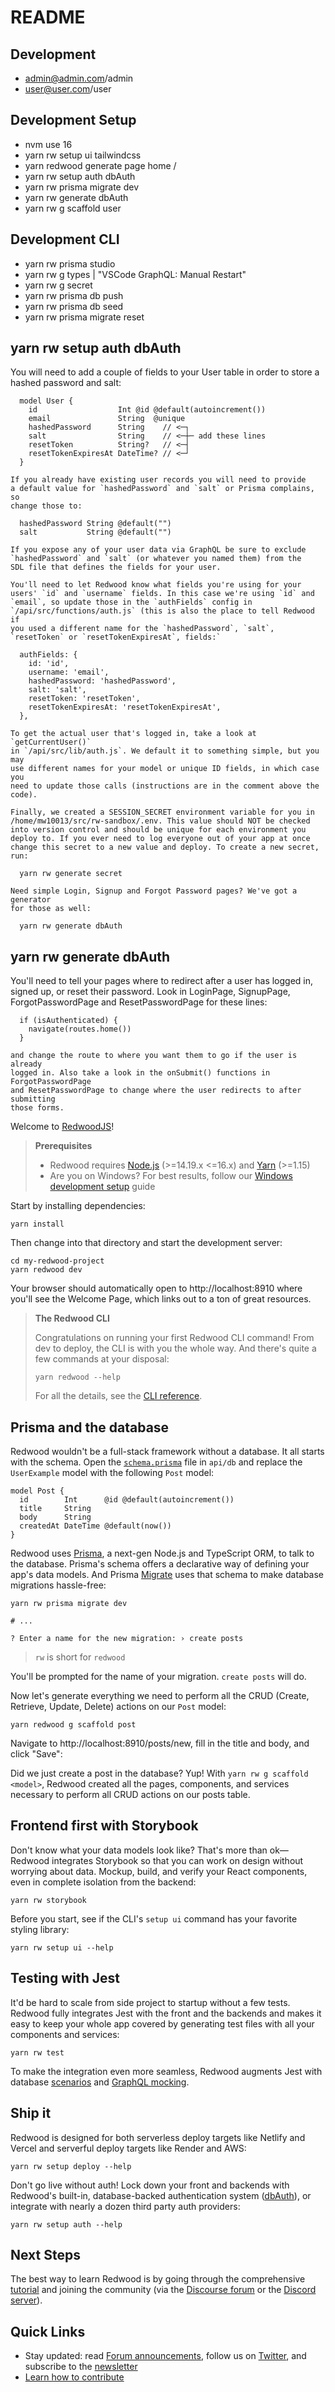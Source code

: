 # README

## Development
- admin@admin.com/admin
- user@user.com/user

## Development Setup
- nvm use 16
- yarn rw setup ui tailwindcss
- yarn redwood generate page home /
- yarn rw setup auth dbAuth
- yarn rw prisma migrate dev
- yarn rw generate dbAuth
- yarn rw g scaffold user

## Development CLI

- yarn rw prisma studio
- yarn rw g types | "VSCode GraphQL: Manual Restart"
- yarn rw g secret
- yarn rw prisma db push
- yarn rw prisma db seed
- yarn rw prisma migrate reset

## yarn rw setup auth dbAuth

You will need to add a couple of fields to your User table in order
    to store a hashed password and salt:

      model User {
        id                  Int @id @default(autoincrement())
        email               String  @unique
        hashedPassword      String    // <─┐
        salt                String    // <─┼─ add these lines
        resetToken          String?   // <─┤
        resetTokenExpiresAt DateTime? // <─┘
      }

    If you already have existing user records you will need to provide
    a default value for `hashedPassword` and `salt` or Prisma complains, so
    change those to:

      hashedPassword String @default("")
      salt           String @default("")

    If you expose any of your user data via GraphQL be sure to exclude
    `hashedPassword` and `salt` (or whatever you named them) from the
    SDL file that defines the fields for your user.

    You'll need to let Redwood know what fields you're using for your
    users' `id` and `username` fields. In this case we're using `id` and
    `email`, so update those in the `authFields` config in
    `/api/src/functions/auth.js` (this is also the place to tell Redwood if
    you used a different name for the `hashedPassword`, `salt`,
    `resetToken` or `resetTokenExpiresAt`, fields:`

      authFields: {
        id: 'id',
        username: 'email',
        hashedPassword: 'hashedPassword',
        salt: 'salt',
        resetToken: 'resetToken',
        resetTokenExpiresAt: 'resetTokenExpiresAt',
      },

    To get the actual user that's logged in, take a look at `getCurrentUser()`
    in `/api/src/lib/auth.js`. We default it to something simple, but you may
    use different names for your model or unique ID fields, in which case you
    need to update those calls (instructions are in the comment above the code).

    Finally, we created a SESSION_SECRET environment variable for you in
    /home/mw10013/src/rw-sandbox/.env. This value should NOT be checked
    into version control and should be unique for each environment you
    deploy to. If you ever need to log everyone out of your app at once
    change this secret to a new value and deploy. To create a new secret, run:

      yarn rw generate secret

    Need simple Login, Signup and Forgot Password pages? We've got a generator
    for those as well:

      yarn rw generate dbAuth

## yarn rw generate dbAuth

You'll need to tell your pages where to redirect after a user has logged in,
    signed up, or reset their password. Look in LoginPage, SignupPage,
    ForgotPasswordPage and ResetPasswordPage for these lines:

      if (isAuthenticated) {
        navigate(routes.home())
      }

    and change the route to where you want them to go if the user is already
    logged in. Also take a look in the onSubmit() functions in ForgotPasswordPage
    and ResetPasswordPage to change where the user redirects to after submitting
    those forms.

Welcome to [RedwoodJS](https://redwoodjs.com)!

> **Prerequisites**
>
> - Redwood requires [Node.js](https://nodejs.org/en/) (>=14.19.x <=16.x) and [Yarn](https://yarnpkg.com/) (>=1.15)
> - Are you on Windows? For best results, follow our [Windows development setup](https://redwoodjs.com/docs/how-to/windows-development-setup) guide

Start by installing dependencies:

```
yarn install
```

Then change into that directory and start the development server:

```
cd my-redwood-project
yarn redwood dev
```

Your browser should automatically open to http://localhost:8910 where you'll see the Welcome Page, which links out to a ton of great resources.

> **The Redwood CLI**
>
> Congratulations on running your first Redwood CLI command!
> From dev to deploy, the CLI is with you the whole way.
> And there's quite a few commands at your disposal:
> ```
> yarn redwood --help
> ```
> For all the details, see the [CLI reference](https://redwoodjs.com/docs/cli-commands).

## Prisma and the database

Redwood wouldn't be a full-stack framework without a database. It all starts with the schema. Open the [`schema.prisma`](api/db/schema.prisma) file in `api/db` and replace the `UserExample` model with the following `Post` model:

```
model Post {
  id        Int      @id @default(autoincrement())
  title     String
  body      String
  createdAt DateTime @default(now())
}
```

Redwood uses [Prisma](https://www.prisma.io/), a next-gen Node.js and TypeScript ORM, to talk to the database. Prisma's schema offers a declarative way of defining your app's data models. And Prisma [Migrate](https://www.prisma.io/migrate) uses that schema to make database migrations hassle-free:

```
yarn rw prisma migrate dev

# ...

? Enter a name for the new migration: › create posts
```

> `rw` is short for `redwood`

You'll be prompted for the name of your migration. `create posts` will do.

Now let's generate everything we need to perform all the CRUD (Create, Retrieve, Update, Delete) actions on our `Post` model:

```
yarn redwood g scaffold post
```

Navigate to http://localhost:8910/posts/new, fill in the title and body, and click "Save":

Did we just create a post in the database? Yup! With `yarn rw g scaffold <model>`, Redwood created all the pages, components, and services necessary to perform all CRUD actions on our posts table.

## Frontend first with Storybook

Don't know what your data models look like?
That's more than ok—Redwood integrates Storybook so that you can work on design without worrying about data.
Mockup, build, and verify your React components, even in complete isolation from the backend:

```
yarn rw storybook
```

Before you start, see if the CLI's `setup ui` command has your favorite styling library:

```
yarn rw setup ui --help
```

## Testing with Jest

It'd be hard to scale from side project to startup without a few tests.
Redwood fully integrates Jest with the front and the backends and makes it easy to keep your whole app covered by generating test files with all your components and services:

```
yarn rw test
```

To make the integration even more seamless, Redwood augments Jest with database [scenarios](https://redwoodjs.com/docs/testing.md#scenarios)  and [GraphQL mocking](https://redwoodjs.com/docs/testing.md#mocking-graphql-calls).

## Ship it

Redwood is designed for both serverless deploy targets like Netlify and Vercel and serverful deploy targets like Render and AWS:

```
yarn rw setup deploy --help
```

Don't go live without auth!
Lock down your front and backends with Redwood's built-in, database-backed authentication system ([dbAuth](https://redwoodjs.com/docs/authentication#self-hosted-auth-installation-and-setup)), or integrate with nearly a dozen third party auth providers:

```
yarn rw setup auth --help
```

## Next Steps

The best way to learn Redwood is by going through the comprehensive [tutorial](https://redwoodjs.com/docs/tutorial/foreword) and joining the community (via the [Discourse forum](https://community.redwoodjs.com) or the [Discord server](https://discord.gg/redwoodjs)).

## Quick Links

- Stay updated: read [Forum announcements](https://community.redwoodjs.com/c/announcements/5), follow us on [Twitter](https://twitter.com/redwoodjs), and subscribe to the [newsletter](https://redwoodjs.com/newsletter)
- [Learn how to contribute](https://redwoodjs.com/docs/contributing)
